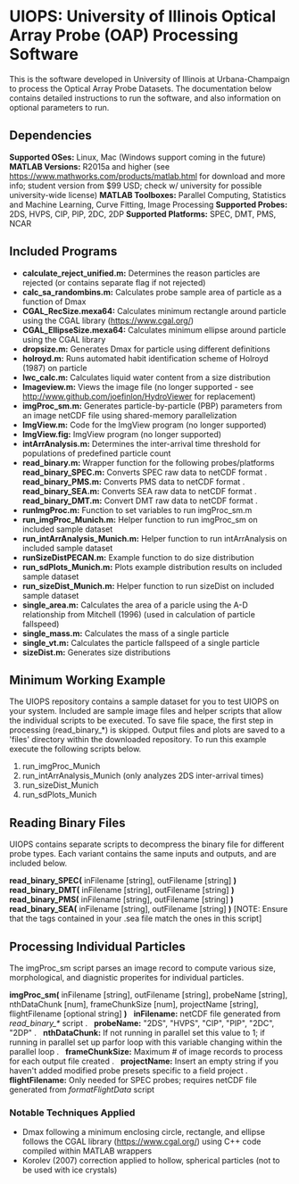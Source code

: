 # UIOPS: University of Illinois Optical Array Probe (OAP) Processing Software

This is the software developed in University of Illinois at Urbana-Champaign to process the Optical Array Probe Datasets.
The documentation below contains detailed instructions to run the software, and also information on optional parameters to run.

## Dependencies
**Supported OSes:** Linux, Mac (Windows support coming in the future)
**MATLAB Versions:** R2015a and higher (see https://www.mathworks.com/products/matlab.html for download and more info; student version from $99 USD; check w/ university for possible university-wide license)
**MATLAB Toolboxes:** Parallel Computing, Statistics and Machine Learning, Curve Fitting, Image Processing
**Supported Probes:** 2DS, HVPS, CIP, PIP, 2DC, 2DP
**Supported Platforms:** SPEC, DMT, PMS, NCAR

## Included Programs
- **calculate\_reject\_unified.m:** Determines the reason particles are rejected (or contains separate flag if not rejected)
- **calc\_sa\_randombins.m:** Calculates probe sample area of particle as a function of Dmax
- **CGAL\_RecSize.mexa64:** Calculates minimum rectangle around particle using the CGAL library (https://www.cgal.org/)
- **CGAL\_EllipseSize.mexa64:** Calculates minimum ellipse around particle using the CGAL library
- **dropsize.m:** Generates Dmax for particle using different definitions
- **holroyd.m:** Runs automated habit identification scheme of Holroyd (1987) on particle
- **lwc\_calc.m:** Calculates liquid water content from a size distribution
- **Imageview.m:** Views the image file (no longer supported - see http://www.github.com/joefinlon/HydroViewer for replacement)
- **imgProc\_sm.m:** Generates particle-by-particle (PBP) parameters from an image netCDF file using shared-memory parallelization
- **ImgView.m:** Code for the ImgView program (no longer supported)
- **ImgView.fig:** ImgView program (no longer supported)
- **intArrAnalysis.m:** Determines the inter-arrival time threshold for populations of predefined particle count 
- **read_binary.m:** Wrapper function for the following probes/platforms
   **read\_binary\_SPEC.m:** Converts SPEC raw data to netCDF format . 
   **read\_binary\_PMS.m:** Converts PMS data to netCDF format . 
   **read\_binary\_SEA.m:** Converts SEA raw data to netCDF format . 
   **read\_binary\_DMT.m:** Convert DMT raw data to netCDF format . 
- **runImgProc.m:** Function to set variables to run imgProc\_sm.m 
- **run\_imgProc\_Munich.m:** Helper function to run imgProc\_sm on included sample dataset
- **run\_intArrAnalysis\_Munich.m:** Helper function to run intArrAnalysis on included sample dataset
- **runSizeDistPECAN.m:** Example function to do size distribution
- **run\_sdPlots\_Munich.m:** Plots example distribution results on included sample dataset
- **run\_sizeDist\_Munich.m:** Helper function to run sizeDist on included sample dataset
- **single_area.m:** Calculates the area of a paricle using the A-D relationship from Mitchell (1996) (used in calculation of particle fallspeed)
- **single_mass.m:** Calculates the mass of a single particle
- **single_vt.m:** Calculates the particle fallspeed of a single particle
- **sizeDist.m:** Generates size distributions


## Minimum Working Example
The UIOPS repository contains a sample dataset for you to test UIOPS on your system. Included are sample image files and helper scripts that allow the individual scripts to be executed. To save file space, the first step in processing (read\_binary\_\*) is skipped. Output files and plots are saved to a 'files' directory within the downloaded repository. To run this example execute the following scripts below.

1. run\_imgProc\_Munich
2. run\_intArrAnalysis\_Munich (only analyzes 2DS inter-arrival times)
3. run\_sizeDist\_Munich
4. run\_sdPlots\_Munich

## Reading Binary Files
UIOPS contains separate scripts to decompress the binary file for different probe types. Each variant contains the same inputs and outputs, and are included below.

**read\_binary\_SPEC(** inFilename [string], outFilename [string] **)**
**read\_binary\_DMT(** inFilename [string], outFilename [string] **)**
**read\_binary\_PMS(** inFilename [string], outFilename [string] **)**
**read\_binary\_SEA(** inFilename [string], outFilename [string] **)** [NOTE: Ensure that the tags contained in your .sea file match the ones in this script]

## Processing Individual Particles
The imgProc\_sm script parses an image record to compute various size, morphological, and diagnistic properites for individual particles.

**imgProc_sm(** inFilename [string], outFilename [string], probeName [string], nthDataChunk [num],
             frameChunkSize [num], projectName [string], flightFilename [optional string] **)**
   **inFilename:** netCDF file generated from _read\_binary\_\*_ script . 
   **probeName:** "2DS", "HVPS", "CIP", "PIP", "2DC", "2DP" . 
   **nthDataChunk:** If not running in parallel set this value to 1; if running in parallel set up parfor loop with this variable changing within the parallel loop . 
   **frameChunkSize:** Maximum # of image records to process for each output file created . 
   **projectName:** Insert an empty string if you haven't added modified probe presets specific to a field project . 
   **flightFilename:** Only needed for SPEC probes; requires netCDF file generated from _formatFlightData_ script

### Notable Techniques Applied
- Dmax following a minimum enclosing circle, rectangle, and ellipse follows the CGAL library (https://www.cgal.org/) using C++ code compiled within MATLAB wrappers
- Korolev (2007) correction applied to hollow, spherical particles (not to be used with ice crystals)
###
